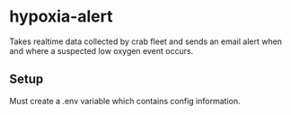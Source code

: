 # hypoxia-alert
Takes realtime data collected by crab fleet and sends an email alert when and where a suspected low oxygen event occurs.
## Setup
Must create a .env variable which contains config information.

